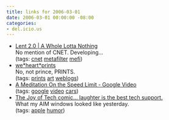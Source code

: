 ```yaml
---
title: links for 2006-03-01
date: 2006-03-01 00:00:00 -08:00
categories:
- del.icio.us
---
```


<ul class="delicious">
	<li>
		<div class="delicious-link"><a href="http://a.wholelottanothing.org/2006/02/lent_20.html">Lent 2.0 | A Whole Lotta Nothing</a></div>
		<div class="delicious-extended">No mention of CNET. Developing...</div>
		<div class="delicious-tags">(tags: <a href="http://del.icio.us/torrez/cnet">cnet</a> <a href="http://del.icio.us/torrez/metafilter">metafilter</a> <a href="http://del.icio.us/torrez/mefi">mefi</a>)</div>
	</li>
	<li>
		<div class="delicious-link"><a href="http://www.weheartprints.com/">we*heart*prints</a></div>
		<div class="delicious-extended">No, not prince, PRINTS.</div>
		<div class="delicious-tags">(tags: <a href="http://del.icio.us/torrez/prints">prints</a> <a href="http://del.icio.us/torrez/art">art</a> <a href="http://del.icio.us/torrez/weblogs">weblogs</a>)</div>
	</li>
	<li>
		<div class="delicious-link"><a href="http://video.google.com/videoplay?docid=-5366552067462745475&q=%22meditation+on+the+speed+limit%22">A Meditation On the Speed Limit - Google Video</a></div>
		<div class="delicious-tags">(tags: <a href="http://del.icio.us/torrez/google">google</a> <a href="http://del.icio.us/torrez/video">video</a> <a href="http://del.icio.us/torrez/cars">cars</a>)</div>
	</li>
	<li>
		<div class="delicious-link"><a href="http://www.geekculture.com/joyoftech/joyarchives/794.html">The Joy of Tech comic... laughter is the best tech support.</a></div>
		<div class="delicious-extended">What my AIM windows looked like yesterday.</div>
		<div class="delicious-tags">(tags: <a href="http://del.icio.us/torrez/apple">apple</a> <a href="http://del.icio.us/torrez/humor">humor</a>)</div>
	</li>
</ul>
